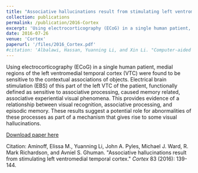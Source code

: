 ```yaml
---
title: "Associative hallucinations result from stimulating left ventromedial temporal cortex"
collection: publications
permalink: /publication/2016-Cortex
excerpt: 'Using electrocorticography (ECoG) in a single human patient, medial regions of the left ventromedial temporal cortex (VTC) were found to be sensitive to the contextual associations of objects. Electrical brain stimulation (EBS) of this part of the left VTC of the patient, functionally defined as sensitive to associative processing, caused memory related, associative experiential visual phenomena. This provides evidence of a relationship between visual recognition, associative processing, and episodic memory. These results suggest a potential role for abnormalities of these processes as part of a mechanism that gives rise to some visual hallucinations.'
date: 2016-07-26
venue: 'Cortex'
paperurl: '/files/2016_Cortex.pdf'
#citation: 'Albalawi, Hassan, Yuanning Li, and Xin Li. "Computer-aided design of machine learning algorithm: Training fixed-point classifier for on-chip low-power implementation." In <i>Proceedings of the 51st Annual Design Automation Conference</i>, pp. 1-6. ACM, 2014.'
---
```

Using electrocorticography (ECoG) in a single human patient, medial regions of the left ventromedial temporal cortex (VTC) were found to be sensitive to the contextual associations of objects. Electrical brain stimulation (EBS) of this part of the left VTC of the patient, functionally defined as sensitive to associative processing, caused memory related, associative experiential visual phenomena. This provides evidence of a relationship between visual recognition, associative processing, and episodic memory. These results suggest a potential role for abnormalities of these processes as part of a mechanism that gives rise to some visual hallucinations.

[Download paper here](/files/2016_Cortex.pdf)

Citation: Aminoff, Elissa M., Yuanning Li, John A. Pyles, Michael J. Ward, R. Mark Richardson, and Avniel S. Ghuman. "Associative hallucinations result from stimulating left ventromedial temporal cortex." <i>Cortex</i> 83 (2016): 139-144.

